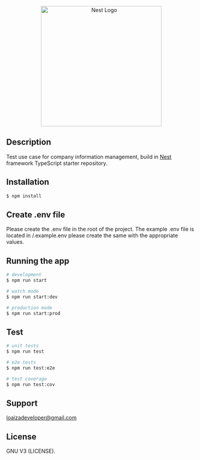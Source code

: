 <p align="center">
  <a href="http://nestjs.com/" target="blank"><img src="https://nestjs.com/img/logo_text.svg" width="320" alt="Nest Logo" /></a>
</p>

[circleci-image]: https://img.shields.io/circleci/build/github/nestjs/nest/master?token=abc123def456
[circleci-url]: https://circleci.com/gh/nestjs/nest

## Description
Test use case for company information management, build in
[Nest](https://github.com/nestjs/nest) framework TypeScript starter repository.

## Installation

```bash
$ npm install
```

## Create .env file
Please create the .env file in the root of the project.
The example .env file is located in /.example.env please create the same with the appropriate values.


## Running the app

```bash
# development
$ npm run start

# watch mode
$ npm run start:dev

# production mode
$ npm run start:prod
```

## Test

```bash
# unit tests
$ npm run test

# e2e tests
$ npm run test:e2e

# test coverage
$ npm run test:cov
```

## Support

loaizadeveloper@gmail.com

## License

GNU V3 (LICENSE).

